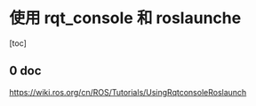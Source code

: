 # 使用 rqt_console 和 roslaunche

[toc]

## 0 doc

<https://wiki.ros.org/cn/ROS/Tutorials/UsingRqtconsoleRoslaunch>
